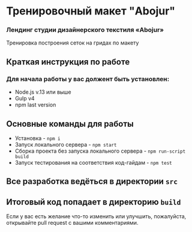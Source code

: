 # Тренировочный макет "Abojur"
### Лендинг студии дизайнерского текстиля «Abojur»
Тренировка построения сеток на гридах по макету
## Краткая инструкция по работе
### Для начала работы у вас должент быть установлен:
* Node.js v.13 или выше
* Gulp v4
* npm last version
## Основные команды для работы
* Установка - `npm i`
* Запуск локального сервера - `npm start`
* Сборка проекта без запуска локального сервера - `npm run-script build`
* Запуск тестирования на соответствия код-гайдам - `npm test`

## Все разработка ведёться в директории `src`
## Итоговый код попадает в директорию `build`

Если у вас есть желание что-то изменить или улучшить, пожалуйста, открывайте pull request с вашими комментариями.

